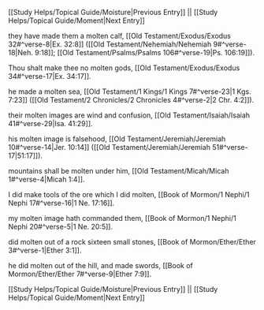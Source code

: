 [[Study Helps/Topical Guide/Moisture|Previous Entry]]  ||  [[Study Helps/Topical Guide/Moment|Next Entry]]

 they have made them a molten calf, [[Old Testament/Exodus/Exodus 32#^verse-8|Ex. 32:8]] ([[Old Testament/Nehemiah/Nehemiah 9#^verse-18|Neh. 9:18]]; [[Old Testament/Psalms/Psalms 106#^verse-19|Ps. 106:19]]).

 Thou shalt make thee no molten gods, [[Old Testament/Exodus/Exodus 34#^verse-17|Ex. 34:17]].

 he made a molten sea, [[Old Testament/1 Kings/1 Kings 7#^verse-23|1 Kgs. 7:23]] ([[Old Testament/2 Chronicles/2 Chronicles 4#^verse-2|2 Chr. 4:2]]).

 their molten images are wind and confusion, [[Old Testament/Isaiah/Isaiah 41#^verse-29|Isa. 41:29]].

 his molten image is falsehood, [[Old Testament/Jeremiah/Jeremiah 10#^verse-14|Jer. 10:14]] ([[Old Testament/Jeremiah/Jeremiah 51#^verse-17|51:17]]).

 mountains shall be molten under him, [[Old Testament/Micah/Micah 1#^verse-4|Micah 1:4]].

 I did make tools of the ore which I did molten, [[Book of Mormon/1 Nephi/1 Nephi 17#^verse-16|1 Ne. 17:16]].

 my molten image hath commanded them, [[Book of Mormon/1 Nephi/1 Nephi 20#^verse-5|1 Ne. 20:5]].

 did molten out of a rock sixteen small stones, [[Book of Mormon/Ether/Ether 3#^verse-1|Ether 3:1]].

 he did molten out of the hill, and made swords, [[Book of Mormon/Ether/Ether 7#^verse-9|Ether 7:9]].

[[Study Helps/Topical Guide/Moisture|Previous Entry]]  ||  [[Study Helps/Topical Guide/Moment|Next Entry]]